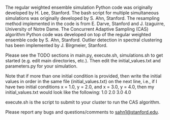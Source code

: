 The regular weighted ensemble simulation Python code was originally developed by H. Lee, Stanford. The bash script for 
multiple simultaneous simulations was originally developed by S. Ahn, Stanford. The resampling method implemented in the 
code is from E. Darve, Stanford and J. Izaguirre, University of Notre Dame. The Concurrent Adaptive Sampling (CAS) 
algorithm Python code was developed on top of the regular weighted ensemble code by S. Ahn, Stanford. Outlier detection
in spectral clustering has been implemented by J. Birgmeier, Stanford.

Please see the TODO sections in main.py, execute.sh, simulations.sh to get started (e.g. edit main directories, 
etc.). Then edit the initial_values.txt and parameters.py for your simulation.

Note that if more than one initial condition is provided, then write the initial values in order in the same file 
(initial_values.txt) on the next line, i.e., if I have two initial conditions x = 1.0, y = 2.0, and x = 3.0, y = 4.0, 
then my initial_values.txt would look like the following:
1.0
2.0
3.0
4.0

execute.sh is the script to submit to your cluster to run the CAS algorithm.

Please report any bugs and questions/comments to sahn1@stanford.edu.
